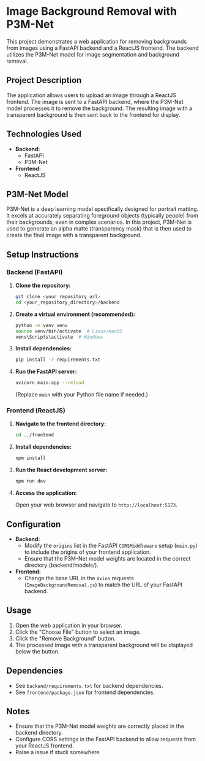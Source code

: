 # Image Background Removal with P3M-Net

This project demonstrates a web application for removing backgrounds from images using a FastAPI backend and a ReactJS frontend. The backend utilizes the P3M-Net model for image segmentation and background removal.

## Project Description

The application allows users to upload an image through a ReactJS frontend. The image is sent to a FastAPI backend, where the P3M-Net model processes it to remove the background. The resulting image with a transparent background is then sent back to the frontend for display.

## Technologies Used

* **Backend:**
    * FastAPI
    * P3M-Net
* **Frontend:**
    * ReactJS
   

## P3M-Net Model

P3M-Net is a deep learning model specifically designed for portrait matting. It excels at accurately separating foreground objects (typically people) from their backgrounds, even in complex scenarios. In this project, P3M-Net is used to generate an alpha matte (transparency mask) that is then used to create the final image with a transparent background.

## Setup Instructions

### Backend (FastAPI)

1.  **Clone the repository:**

    ```bash
    git clone <your_repository_url>
    cd <your_repository_directory>/backend
    ```

2.  **Create a virtual environment (recommended):**

    ```bash
    python -m venv venv
    source venv/bin/activate  # Linux/macOS
    venv\Scripts\activate  # Windows
    ```

3.  **Install dependencies:**

    ```bash
    pip install -r requirements.txt
    ```

4.  **Run the FastAPI server:**

    ```bash
    uvicorn main:app --reload
    ```

    (Replace `main` with your Python file name if needed.)

### Frontend (ReactJS)

1.  **Navigate to the frontend directory:**

    ```bash
    cd ../frontend
    ```

2.  **Install dependencies:**

    ```bash
    npm install
    ```

3.  **Run the React development server:**

    ```bash
    npm run dev
    ```

4.  **Access the application:**

    Open your web browser and navigate to `http://localhost:5173`.

## Configuration

* **Backend:**
    * Modify the `origins` list in the FastAPI `CORSMiddleware` setup (`main.py`) to include the origins of your frontend application.
    * Ensure that the P3M-Net model weights are located in the correct directory (backend/models/).
* **Frontend:**
    * Change the base URL in the `axios` requests (`ImageBackgroundRemoval.js`) to match the URL of your FastAPI backend.

## Usage

1.  Open the web application in your browser.
2.  Click the "Choose File" button to select an image.
3.  Click the "Remove Background" button.
4.  The processed image with a transparent background will be displayed below the button.

## Dependencies

* See `backend/requirements.txt` for backend dependencies.
* See `frontend/package.json` for frontend dependencies.

## Notes

* Ensure that the P3M-Net model weights are correctly placed in the backend directory.
* Configure CORS settings in the FastAPI backend to allow requests from your ReactJS frontend.
* Raise a issue if stuck somewhere